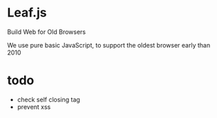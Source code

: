 # Leaf.js

Build Web for Old Browsers

We use pure basic JavaScript, to support the oldest browser early than 2010

# todo

- check self closing tag
- prevent xss